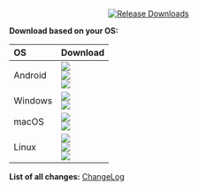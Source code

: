 <div align=center>

[![Release Downloads](https://img.shields.io/github/downloads/pangxingzhong1983/zhuqueJiasu/vVERSION/total?style=flat-square&logo=github)](https://img.shields.io/github/downloads/pangxingzhong1983/zhuqueJiasu/vVERSION/)

</div>

**Download based on your OS:**

<div align=left>
<table>
    <thead align=left>
        <tr>
            <th>OS</th>
            <th>Download</th>
        </tr>
    </thead>
    <tbody align=left>
        <tr>
        <td>Android</td>
            <td>
                <a href="https://github.com/pangxingzhong1983/zhuqueJiasu/releases/download/vVERSION/ZhuqueJiasu-VERSION-android-arm64-v8a.apk"><img src="https://img.shields.io/badge/APK-ARMv8-168039.svg?logo=android"></a><br>
                <a href="https://github.com/pangxingzhong1983/zhuqueJiasu/releases/download/vVERSION/ZhuqueJiasu-VERSION-android-armeabi-v7a.apk"><img src="https://img.shields.io/badge/APK-ARMv7-45bf55.svg?logo=android"></a><br>
                <a href="https://github.com/pangxingzhong1983/zhuqueJiasu/releases/download/vVERSION/ZhuqueJiasu-VERSION-android-x86_64.apk"><img src="https://img.shields.io/badge/APK-x64-96ed89.svg?logo=android"></a>
            </td>
        </tr>
        <tr>
            <td>Windows</td>
            <td>
                <a href="https://github.com/pangxingzhong1983/zhuqueJiasu/releases/download/vVERSION/ZhuqueJiasu-VERSION-windows-amd64-setup.exe"><img src="https://img.shields.io/badge/Setup-x64-2d7d9a.svg?logo=windows"></a><br>
                <a href="https://github.com/pangxingzhong1983/zhuqueJiasu/releases/download/vVERSION/ZhuqueJiasu-VERSION-windows-amd64.zip"><img src="https://img.shields.io/badge/Portable-x64-67b7d1.svg?logo=windows"></a>
            </td>
        </tr>
        <tr>
            <td>macOS</td>
            <td>
                <a href="https://github.com/pangxingzhong1983/zhuqueJiasu/releases/download/vVERSION/ZhuqueJiasu-VERSION-macos-arm64.dmg"><img src="https://img.shields.io/badge/DMG-Apple%20Silicon-%23000000.svg?logo=apple"></a><br>
                <a href="https://github.com/pangxingzhong1983/zhuqueJiasu/releases/download/vVERSION/ZhuqueJiasu-VERSION-macos-amd64.dmg"><img src="https://img.shields.io/badge/DMG-Intel%20X64-%2300A9E0.svg?logo=apple"></a><br>
            </td>
        </tr>
        <tr>
            <td>Linux</td>
            <td>
                <a href="https://github.com/pangxingzhong1983/zhuqueJiasu/releases/download/vVERSION/ZhuqueJiasu-VERSION-linux-amd64.AppImage"><img src="https://img.shields.io/badge/AppImage-x64-f84e29.svg?logo=linux"> </a><br>
                <a href="https://github.com/pangxingzhong1983/zhuqueJiasu/releases/download/vVERSION/ZhuqueJiasu-VERSION-linux-amd64.deb"><img src="https://img.shields.io/badge/DebPackage-x64-FF9966.svg?logo=debian"> </a><br>
                <a href="https://github.com/pangxingzhong1983/zhuqueJiasu/releases/download/vVERSION/ZhuqueJiasu-VERSION-linux-amd64.deb"><img src="https://img.shields.io/badge/RpmPackage-x64-F1B42F.svg?logo=redhat"> </a>
            </td>
        </tr>
    </tbody>
</table>


</div>

<div dir="ltr">

**List of all changes:** [ChangeLog](https://github.com/pangxingzhong1983/zhuqueJiasu/blob/main/CHANGELOG.md)

</div>